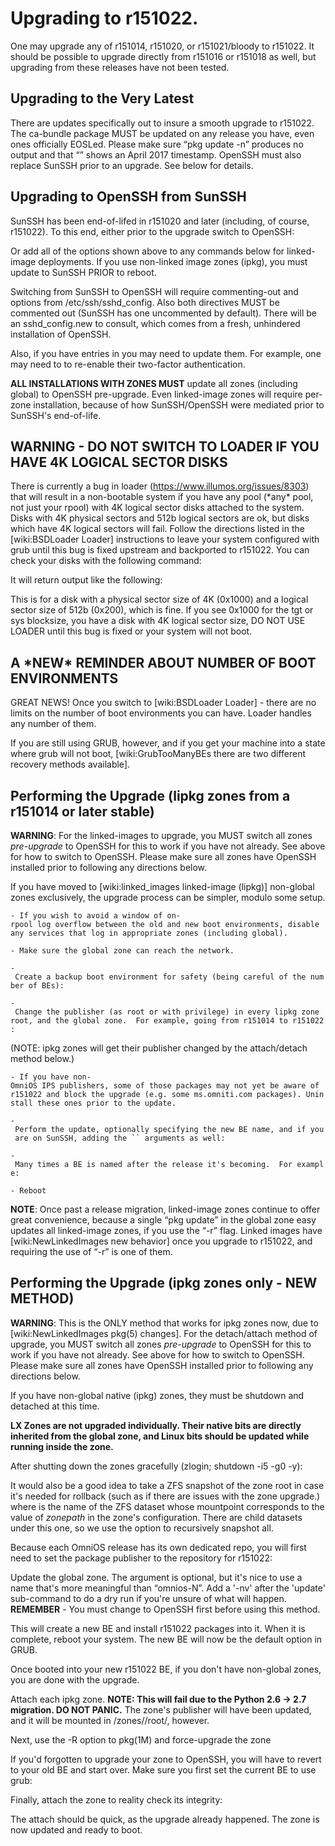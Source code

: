 Upgrading to r151022.
=====================

One may upgrade any of r151014, r151020, or r151021/bloody to r151022.
It should be possible to upgrade directly from r151016 or r151018 as
well, but upgrading from these releases have not been tested.

Upgrading to the Very Latest
----------------------------

There are updates specifically out to insure a smooth upgrade to
r151022. The ca-bundle package MUST be updated on any release you have,
even ones officially EOSLed. Please make sure “pkg update -n” produces
no output and that “” shows an April 2017 timestamp. OpenSSH must also
replace SunSSH prior to an upgrade. See below for details.

Upgrading to OpenSSH from SunSSH
--------------------------------

SunSSH has been end-of-lifed in r151020 and later (including, of course,
r151022). To this end, either prior to the upgrade switch to OpenSSH:

Or add all of the options shown above to any commands below for
linked-image deployments. If you use non-linked image zones (ipkg), you
must update to SunSSH PRIOR to reboot.

Switching from SunSSH to OpenSSH will require commenting-out and options
from /etc/ssh/sshd\_config. Also both directives MUST be commented out
(SunSSH has one uncommented by default). There will be an
sshd\_config.new to consult, which comes from a fresh, unhindered
installation of OpenSSH.

Also, if you have entries in you may need to update them. For example,
one may need to to re-enable their two-factor authentication.

**ALL INSTALLATIONS WITH ZONES MUST** update all zones (including
global) to OpenSSH pre-upgrade. Even linked-image zones will require
per-zone installation, because of how SunSSH/OpenSSH were mediated prior
to SunSSH's end-of-life.

WARNING - DO NOT SWITCH TO LOADER IF YOU HAVE 4K LOGICAL SECTOR DISKS
---------------------------------------------------------------------

There is currently a bug in loader (https://www.illumos.org/issues/8303)
that will result in a non-bootable system if you have any pool (\*any\*
pool, not just your rpool) with 4K logical sector disks attached to the
system. Disks with 4K physical sectors and 512b logical sectors are ok,
but disks which have 4K logical sectors will fail. Follow the directions
listed in the \[wiki:BSDLoader Loader\] instructions to leave your
system configured with grub until this bug is fixed upstream and
backported to r151022. You can check your disks with the following
command:

It will return output like the following:

This is for a disk with a physical sector size of 4K (0x1000) and a
logical sector size of 512b (0x200), which is fine. If you see 0x1000
for the tgt or sys blocksize, you have a disk with 4K logical sector
size, DO NOT USE LOADER until this bug is fixed or your system will not
boot.

A \*NEW\* REMINDER ABOUT NUMBER OF BOOT ENVIRONMENTS
----------------------------------------------------

GREAT NEWS! Once you switch to \[wiki:BSDLoader Loader\] - there are no
limits on the number of boot environments you can have. Loader handles
any number of them.

If you are still using GRUB, however, and if you get your machine into a
state where grub will not boot, \[wiki:GrubTooManyBEs there are two
different recovery methods available\].

Performing the Upgrade (lipkg zones from a r151014 or later stable)
-------------------------------------------------------------------

**WARNING**: For the linked-images to upgrade, you MUST switch all zones
*pre-upgrade* to OpenSSH for this to work if you have not already. See
above for how to switch to OpenSSH. Please make sure all zones have
OpenSSH installed prior to following any directions below.

If you have moved to \[wiki:linked\_images linked-image (lipkg)\]
non-global zones exclusively, the upgrade process can be simpler, modulo
some setup.

`- If you wish to avoid a window of on-rpool log overflow between the old and new boot environments, disable any services that log in appropriate zones (including global).`

`- Make sure the global zone can reach the network.`

`- Create a backup boot environment for safety (being careful of the number of BEs):`

`- Change the publisher (as root or with privilege) in every lipkg zone root, and the global zone.  For example, going from r151014 to r151022:`

(NOTE: ipkg zones will get their publisher changed by the attach/detach
method below.)

`- If you have non-OmniOS IPS publishers, some of those packages may not yet be aware of r151022 and block the upgrade (e.g. some ms.omniti.com packages). Uninstall these ones prior to the update.`

`- Perform the update, optionally specifying the new BE name, and if you are on SunSSH, adding the `` arguments as well:`

`- Many times a BE is named after the release it's becoming.  For example:`

`- Reboot`

**NOTE**: Once past a release migration, linked-image zones continue to
offer great convenience, because a single “pkg update” in the global
zone easy updates all linked-image zones, if you use the “-r” flag.
Linked images have \[wiki:NewLinkedImages new behavior\] once you
upgrade to r151022, and requiring the use of “-r” is one of them.

Performing the Upgrade (ipkg zones only - **NEW METHOD**)
---------------------------------------------------------

**WARNING**: This is the ONLY method that works for ipkg zones now, due
to \[wiki:NewLinkedImages pkg(5) changes\]. For the detach/attach method
of upgrade, you MUST switch all zones *pre-upgrade* to OpenSSH for this
to work if you have not already. See above for how to switch to OpenSSH.
Please make sure all zones have OpenSSH installed prior to following any
directions below.

If you have non-global native (ipkg) zones, they must be shutdown and
detached at this time.

**LX Zones are not upgraded individually. Their native bits are directly
inherited from the global zone, and Linux bits should be updated while
running inside the zone.**

After shutting down the zones gracefully (zlogin; shutdown -i5 -g0 -y):

It would also be a good idea to take a ZFS snapshot of the zone root in
case it's needed for rollback (such as if there are issues with the zone
upgrade.) where <zoneroot> is the name of the ZFS dataset whose
mountpoint corresponds to the value of *zonepath* in the zone's
configuration. There are child datasets under this one, so we use the
option to recursively snapshot all.

Because each OmniOS release has its own dedicated repo, you will first
need to set the package publisher to the repository for r151022:

Update the global zone. The argument is optional, but it's nice to use a
name that's more meaningful than “omnios-N”. Add a '-nv' after the
'update' sub-command to do a dry run if you're unsure of what will
happen. **REMEMBER** - You must change to OpenSSH first before using
this method.

This will create a new BE and install r151022 packages into it. When it
is complete, reboot your system. The new BE will now be the default
option in GRUB.

Once booted into your new r151022 BE, if you don't have non-global
zones, you are done with the upgrade.

Attach each ipkg zone. **NOTE: This will fail due to the Python 2.6
-&gt; 2.7 migration. DO NOT PANIC.** The zone's publisher will have been
updated, and it will be mounted in /zones/<zonename>/root/, however.

Next, use the -R option to pkg(1M) and force-upgrade the zone

If you'd forgotten to upgrade your zone to OpenSSH, you will have to
revert to your old BE and start over. Make sure you first set the
current BE to use grub:

Finally, attach the zone to reality check its integrity:

The attach should be quick, as the upgrade already happened. The zone is
now updated and ready to boot.

